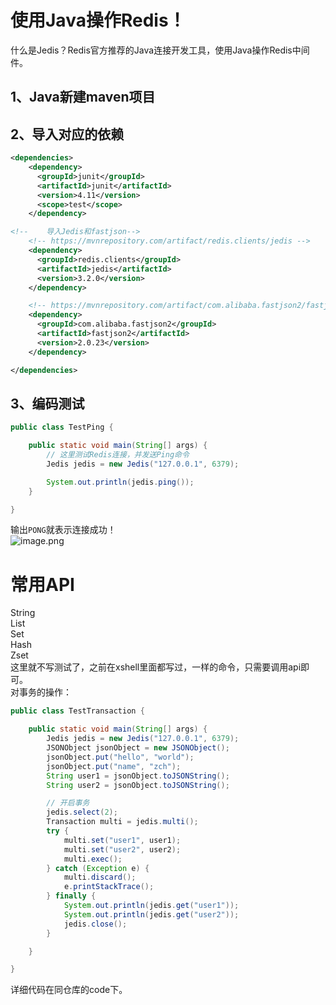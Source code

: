 <a name="usQ7C"></a>
# 使用Java操作Redis！
什么是Jedis？Redis官方推荐的Java连接开发工具，使用Java操作Redis中间件。
<a name="bt5Fn"></a>
## 1、Java新建maven项目
<a name="XA1G7"></a>
## 2、导入对应的依赖
```xml
<dependencies>
    <dependency>
      <groupId>junit</groupId>
      <artifactId>junit</artifactId>
      <version>4.11</version>
      <scope>test</scope>
    </dependency>

<!--    导入Jedis和fastjson-->
    <!-- https://mvnrepository.com/artifact/redis.clients/jedis -->
    <dependency>
      <groupId>redis.clients</groupId>
      <artifactId>jedis</artifactId>
      <version>3.2.0</version>
    </dependency>

    <!-- https://mvnrepository.com/artifact/com.alibaba.fastjson2/fastjson2 -->
    <dependency>
      <groupId>com.alibaba.fastjson2</groupId>
      <artifactId>fastjson2</artifactId>
      <version>2.0.23</version>
    </dependency>

</dependencies>
```
<a name="XOHSZ"></a>
## 3、编码测试
```java
public class TestPing {

    public static void main(String[] args) {
        // 这里测试Redis连接，并发送Ping命令
        Jedis jedis = new Jedis("127.0.0.1", 6379);

        System.out.println(jedis.ping());
    }

}
```
输出`PONG`就表示连接成功！<br />![image.png](https://cdn.nlark.com/yuque/0/2023/png/35204765/1681300708700-b7b4379f-4222-4445-a1f2-e3856a17e68a.png#averageHue=%2322272d&clientId=u4ad98380-16e8-4&from=paste&height=95&id=u8bb7a81c&name=image.png&originHeight=95&originWidth=360&originalType=binary&ratio=1&rotation=0&showTitle=false&size=5598&status=done&style=none&taskId=u7bfb476c-e535-41ed-9537-3c429b02c54&title=&width=360)
<a name="IfVxj"></a>
# 常用API
String<br />List<br />Set<br />Hash<br />Zset<br />这里就不写测试了，之前在xshell里面都写过，一样的命令，只需要调用api即可。<br />对事务的操作：
```java
public class TestTransaction {

    public static void main(String[] args) {
        Jedis jedis = new Jedis("127.0.0.1", 6379);
        JSONObject jsonObject = new JSONObject();
        jsonObject.put("hello", "world");
        jsonObject.put("name", "zch");
        String user1 = jsonObject.toJSONString();
        String user2 = jsonObject.toJSONString();

        // 开启事务
        jedis.select(2);
        Transaction multi = jedis.multi();
        try {
            multi.set("user1", user1);
            multi.set("user2", user2);
            multi.exec();
        } catch (Exception e) {
            multi.discard();
            e.printStackTrace();
        } finally {
            System.out.println(jedis.get("user1"));
            System.out.println(jedis.get("user2"));
            jedis.close();
        }

    }

}
```

详细代码在同仓库的code下。
